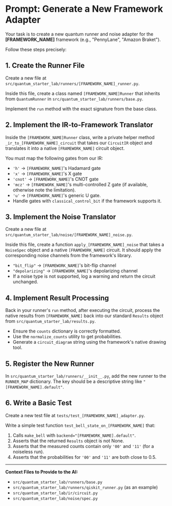 # Prompt: Generate a New Framework Adapter

Your task is to create a new quantum runner and noise adapter for the **[FRAMEWORK_NAME]** framework (e.g., "PennyLane", "Amazon Braket").

Follow these steps precisely:

## 1. Create the Runner File

Create a new file at `src/quantum_starter_lab/runners/[FRAMEWORK_NAME]_runner.py`.

Inside this file, create a class named `[FRAMEWORK_NAME]Runner` that inherits from `QuantumRunner` in `src/quantum_starter_lab/runners/base.py`.

Implement the `run` method with the exact signature from the base class.

## 2. Implement the IR-to-Framework Translator

Inside the `[FRAMEWORK_NAME]Runner` class, write a private helper method `_ir_to_[FRAMEWORK_NAME]_circuit` that takes our `CircuitIR` object and translates it into a native `[FRAMEWORK_NAME]` circuit object.

You must map the following gates from our IR:
-   `'h'` -> `[FRAMEWORK_NAME]`'s Hadamard gate
-   `'x'` -> `[FRAMEWORK_NAME]`'s X gate
-   `'cnot'` -> `[FRAMEWORK_NAME]`'s CNOT gate
-   `'mcz'` -> `[FRAMEWORK_NAME]`'s multi-controlled Z gate (if available, otherwise note the limitation).
-   `'u'` -> `[FRAMEWORK_NAME]`'s generic U gate.
-   Handle gates with `classical_control_bit` if the framework supports it.

## 3. Implement the Noise Translator

Create a new file at `src/quantum_starter_lab/noise/[FRAMEWORK_NAME]_noise.py`.

Inside this file, create a function `apply_[FRAMEWORK_NAME]_noise` that takes a `NoiseSpec` object and a native `[FRAMEWORK_NAME]` circuit. It should apply the corresponding noise channels from the framework's library.
-   `"bit_flip"` -> `[FRAMEWORK_NAME]`'s bit-flip channel
-   `"depolarizing"` -> `[FRAMEWORK_NAME]`'s depolarizing channel
-   If a noise type is not supported, log a warning and return the circuit unchanged.

## 4. Implement Result Processing

Back in your runner's `run` method, after executing the circuit, process the native results from `[FRAMEWORK_NAME]` back into our standard `Results` object from `src/quantum_starter_lab/results.py`.
-   Ensure the `counts` dictionary is correctly formatted.
-   Use the `normalize_counts` utility to get probabilities.
-   Generate a `circuit_diagram` string using the framework's native drawing tool.

## 5. Register the New Runner

In `src/quantum_starter_lab/runners/__init__.py`, add the new runner to the `RUNNER_MAP` dictionary. The key should be a descriptive string like `"[FRAMEWORK_NAME].default"`.

## 6. Write a Basic Test

Create a new test file at `tests/test_[FRAMEWORK_NAME]_adapter.py`.

Write a simple test function `test_bell_state_on_[FRAMEWORK_NAME]` that:
1.  Calls `make_bell` with `backend="[FRAMEWORK_NAME].default"`.
2.  Asserts that the returned `Results` object is not None.
3.  Asserts that the measured counts contain only `'00'` and `'11'` (for a noiseless run).
4.  Asserts that the probabilities for `'00'` and `'11'` are both close to 0.5.

---
**Context Files to Provide to the AI:**
- `src/quantum_starter_lab/runners/base.py`
- `src/quantum_starter_lab/runners/qiskit_runner.py` (as an example)
- `src/quantum_starter_lab/ir/circuit.py`
- `src/quantum_starter_lab/noise/spec.py`
